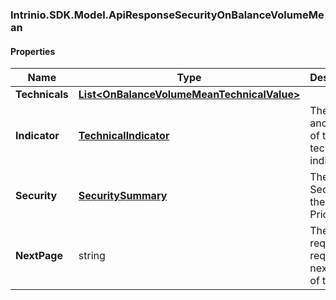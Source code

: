 [//]: # (CLASS:Intrinio.SDK.Model.ApiResponseSecurityOnBalanceVolumeMean)

[//]: # (KIND:object)

### Intrinio.SDK.Model.ApiResponseSecurityOnBalanceVolumeMean
#### Properties

[//]: # (START_DEFINITION)

Name | Type | Description
------------ | ------------- | -------------
**Technicals** | [**List&lt;OnBalanceVolumeMeanTechnicalValue&gt;**](OnBalanceVolumeMeanTechnicalValue.md) |  &nbsp;
**Indicator** | [**TechnicalIndicator**](TechnicalIndicator.md) | The name and symbol of the technical indicator &nbsp;
**Security** | [**SecuritySummary**](SecuritySummary.md) | The Security of the Stock Price &nbsp;
**NextPage** | string | The token required to request the next page of the data &nbsp;

[//]: # (END_DEFINITION)


[//]: # (CONTAINED_CLASS:Intrinio.SDK.Model.OnBalanceVolumeMeanTechnicalValue)


[//]: # (CONTAINED_CLASS:Intrinio.SDK.Model.TechnicalIndicator)


[//]: # (CONTAINED_CLASS:Intrinio.SDK.Model.SecuritySummary)


